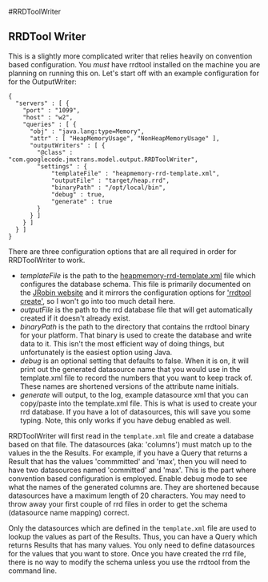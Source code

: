 #RRDToolWriter

## RRDTool Writer

This is a slightly more complicated writer that relies heavily on
convention based configuration. You *must* have rrdtool installed on the
machine you are planning on running this on. Let's start off with an
example configuration for for the OutputWriter:

```
{
  "servers" : [ {
    "port" : "1099",
    "host" : "w2",
    "queries" : [ {
      "obj" : "java.lang:type=Memory",
      "attr" : [ "HeapMemoryUsage", "NonHeapMemoryUsage" ],
      "outputWriters" : [ {
        "@class" : "com.googlecode.jmxtrans.model.output.RRDToolWriter",
        "settings" : {
            "templateFile" : "heapmemory-rrd-template.xml",
            "outputFile" : "target/heap.rrd",
            "binaryPath" : "/opt/local/bin",
            "debug" : true,
            "generate" : true
        }
      } ]
    } ]
  } ]
}
```

There are three configuration options that are all required in order for RRDToolWriter to work.

  * *templateFile* is the path to the [heapmemory-rrd-template.xml](https://github.com/lookfirst/jmxtrans/blob/master/heapmemory-rrd-template.xml) file which configures the database schema. This file is primarily documented on the [JRobin website](http://oldwww.jrobin.org/api/templatesapi.html) and it mirrors the configuration options for ['rrdtool create'](http://oss.oetiker.ch/rrdtool/doc/rrdcreate.en.html), so I won't go into too much detail here.
  * *outputFile* is the path to the rrd database file that will get automatically created if it doesn't already exist.
  * *binaryPath* is the path to the directory that contains the rrdtool binary for your platform. That binary is used to create the database and write data to it. This isn't the most efficient way of doing things, but unfortunately is the easiest option using Java.
  * *debug* is an optional setting that defaults to false. When it is on, it will print out the generated datasource name that you would use in the template.xml file to record the numbers that you want to keep track of. These names are shortened versions of the attribute name initials.
  * *generate* will output, to the log, example datasource xml that you can copy/paste into the template.xml file. This is what is used to create your rrd database. If you have a lot of datasources, this will save you some typing. Note, this only works if you have debug enabled as well.

RRDToolWriter will first read in the ```template.xml``` file and create a
database based on that file. The datasources (aka: 'columns') must match
up to the values in the the Results. For example, if you have a Query
that returns a Result that has the values 'commmitted' and 'max', then
you will need to have two datasources named 'committed' and 'max'. This
is the part where convention based configuration is employed. Enable
debug mode to see what the names of the generated columns are. They are
shortened because datasources have a maximum length of 20 characters.
You may need to throw away your first couple of rrd files in order to
get the schema (datasource name mapping) correct.

Only the datasources which are defined in the ```template.xml``` file
are used to lookup the values as part of the Results. Thus, you can have
a Query which returns Results that has many values. You only need to
define datasources for the values that you want to store. Once you have
created the rrd file, there is no way to modify the schema unless you
use the rrdtool from the command line.